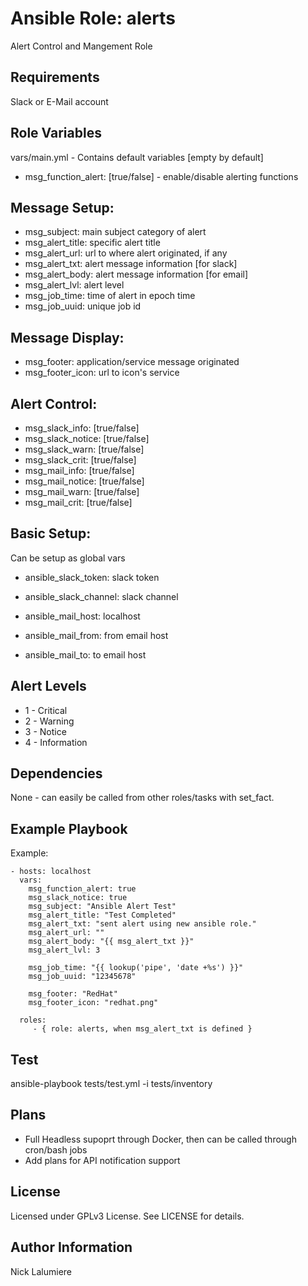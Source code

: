 Ansible Role: alerts
=========

Alert Control and Mangement Role

Requirements
------------

Slack or E-Mail account

Role Variables
--------------

vars/main.yml - Contains default variables [empty by default]

* msg_function_alert: [true/false] - enable/disable alerting functions

## Message Setup: ##
* msg_subject: main subject category of alert
* msg_alert_title: specific alert title
* msg_alert_url: url to where alert originated, if any
* msg_alert_txt: alert message information [for slack]
* msg_alert_body: alert message information [for email]
* msg_alert_lvl: alert level
* msg_job_time: time of alert in epoch time
* msg_job_uuid: unique job id

## Message Display: ##
* msg_footer: application/service message originated
* msg_footer_icon: url to icon's service

## Alert Control: ##
* msg_slack_info: [true/false]
* msg_slack_notice: [true/false]
* msg_slack_warn: [true/false]
* msg_slack_crit: [true/false]
* msg_mail_info: [true/false]
* msg_mail_notice: [true/false]
* msg_mail_warn: [true/false]
* msg_mail_crit: [true/false]

## Basic Setup: ##
Can be setup as global vars

* ansible_slack_token: slack token
* ansible_slack_channel: slack channel

* ansible_mail_host: localhost
* ansible_mail_from: from email host
* ansible_mail_to: to email host

Alert Levels
------------
* 1 - Critical
* 2 - Warning
* 3 - Notice
* 4 - Information

Dependencies
------------

None - can easily be called from other roles/tasks with set_fact.

Example Playbook
----------------

Example:

    - hosts: localhost
      vars:
        msg_function_alert: true
        msg_slack_notice: true
        msg_subject: "Ansible Alert Test"
        msg_alert_title: "Test Completed"
        msg_alert_txt: "sent alert using new ansible role."
        msg_alert_url: ""
        msg_alert_body: "{{ msg_alert_txt }}"
        msg_alert_lvl: 3

        msg_job_time: "{{ lookup('pipe', 'date +%s') }}"
        msg_job_uuid: "12345678"
        
        msg_footer: "RedHat"
        msg_footer_icon: "redhat.png"

      roles:
         - { role: alerts, when msg_alert_txt is defined }

Test
----------------

ansible-playbook tests/test.yml -i tests/inventory


Plans
----------------
- Full Headless supoprt through Docker, then can be called through cron/bash jobs
- Add plans for API notification support

License
-------

Licensed under GPLv3 License. See LICENSE for details.

Author Information
------------------

Nick Lalumiere
